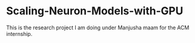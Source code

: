 # Scaling-Neuron-Models-with-GPU
This is the research project I am doing under Manjusha maam for the ACM internship.
